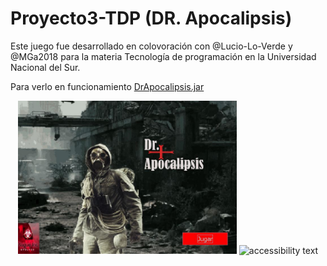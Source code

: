 # Proyecto3-TDP (DR. Apocalipsis)

Este juego fue desarrollado en colovoración con @Lucio-Lo-Verde y @MGa2018 para la materia Tecnología de programación en la Universidad Nacional del Sur.

Para verlo en funcionamiento <a href="https://github.com/santozzi/Proyecto3-TDP/blob/master/DrApocalipsis.jar">DrApocalipsis.jar</a>
<p align="center">
  <img src="https://github.com/santozzi/Proyecto3-TDP/blob/master/presentacion.JPG" width="350" title="hover text">
  <img src="your_relative_path_here_number_2_large_name" width="350" alt="accessibility text">
</p>
